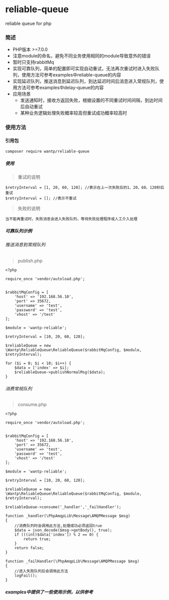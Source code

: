 # reliable-queue
reliable queue for php

### 简述
- PHP版本 >=7.0.0
- 注意module的命名，避免不同业务使用相同的module导致意外的错误
- 暂时只支持rabbitMq
- 实现可靠队列，简单的配置即可实现自动重试，无法再次重试时进入失败队列，使用方法可参考examples中reliable-queue的内容
- 实现延迟队列，推送消息到延迟队列，到达延迟时间后消息进入常规队列，使用方法可参考examples中delay-queue的内容
- 应用场景
  - 发送通知时，接收方返回失败，根据设置的不同重试时间间隔，到达时间后自动重试
  - 某种业务逻辑处理失败概率较高但重试成功概率较高时

### 使用方法

#### 引用包
```
composer require wantp/reliable-queue
```

##### 使用

>重试的说明
```
$retryInterval = [1, 20, 60, 120]; //表示在上一次失败后的1、20、60、120秒后重试
$retryInterval = []; //表示不重试
```

>失败的说明
```
当不能再重试时，失败消息会进入失败队列，等待失败处理程序或人工介入处理
```


##### 可靠队列示例

###### 推送消息到常规队列
>publish.php

```
<?php

require_once 'vendor/autoload.php';


$rabbitMqConfig = [
    'host' => '192.168.56.10',
    'port' => 35672,
    'username' => 'test',
    'password' => 'test',
    'vhost' => '/test'
];

$module = 'wantp-reliable';

$retryInterval = [10, 20, 60, 120];

$reliableQueue = new \Wantp\ReliableQueue\ReliableQueue($rabbitMqConfig, $module, $retryInterval);

for ($i = 0; $i < 10; $i++) {
    $data = ['index' => $i];
    $reliableQueue->publishNormalMsg($data);
}
```

###### 消费常规队列
>consume.php

```
<?php

require_once 'vendor/autoload.php';


$rabbitMqConfig = [
    'host' => '192.168.56.10',
    'port' => 35672,
    'username' => 'test',
    'password' => 'test',
    'vhost' => '/test'
];

$module = 'wantp-reliable';

$retryInterval = [10, 20, 60, 120];

$reliableQueue = new \Wantp\ReliableQueue\ReliableQueue($rabbitMqConfig, $module, $retryInterval);

$reliableQueue->consume('_handler','_failHandler');

function _handler(\PhpAmqpLib\Message\AMQPMessage $msg)
{
    //消费队列时会调用此方法,处理成功必须返回true
    $data = json_decode($msg->getBody(), true);
    if (((int)$data['index']) % 2 == 0) {
        return true;
    }
    return false;
}

function _failHandler(\PhpAmqpLib\Message\AMQPMessage $msg)
{
    //进入失败队列后会调用此方法
    logFail();
}
```

##### examples中提供了一些使用示例，以供参考

